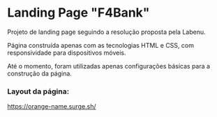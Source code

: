 # Landing Page "F4Bank"

Projeto de landing page seguindo a resolução proposta pela Labenu.

Página construída apenas com as tecnologias HTML e CSS, com responsividade para dispositivos móveis.

Até o momento, foram utilizadas apenas configurações básicas para a construção da página.

### Layout da página:

https://orange-name.surge.sh/
